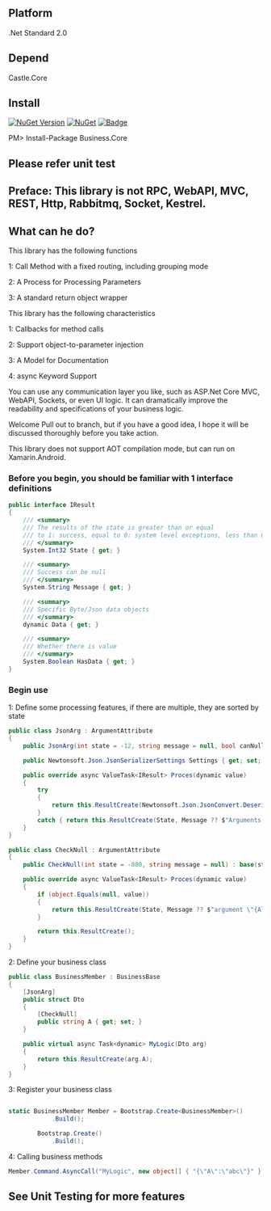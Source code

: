 ## Platform

.Net Standard 2.0

## Depend

Castle.Core

## Install

[![NuGet Version](https://img.shields.io/nuget/v/Business.Core.svg?style=flat)](https://www.nuget.org/packages/Business.Core/)
[![NuGet](https://img.shields.io/nuget/dt/Business.Core.svg)](https://www.nuget.org/packages/Business.Core)
[![Badge](https://img.shields.io/badge/link-996.icu-red.svg)](https://996.icu/#/en_US)

PM> Install-Package Business.Core

## Please refer unit test

## Preface: This library is not RPC, WebAPI, MVC, REST, Http, Rabbitmq, Socket, Kestrel.
## What can he do?

This library has the following functions

1: Call Method with a fixed routing, including grouping mode

2: A Process for Processing Parameters

3: A standard return object wrapper

This library has the following characteristics

1: Callbacks for method calls

2: Support object-to-parameter injection

3: A Model for Documentation

4: async Keyword Support

You can use any communication layer you like, such as ASP.Net Core MVC, WebAPI, Sockets, or even UI logic. It can dramatically improve the readability and specifications of your business logic.

Welcome Pull out to branch, but if you have a good idea, I hope it will be discussed thoroughly before you take action.

This library does not support AOT compilation mode, but can run on Xamarin.Android.

### Before you begin, you should be familiar with 1 interface definitions

```C#
public interface IResult
{
    /// <summary>
    /// The results of the state is greater than or equal 
    /// to 1: success, equal to 0: system level exceptions, less than 0: business class error.
    /// </summary>
    System.Int32 State { get; }

    /// <summary>
    /// Success can be null
    /// </summary>
    System.String Message { get; }

    /// <summary>
    /// Specific Byte/Json data objects
    /// </summary>
    dynamic Data { get; }

    /// <summary>
    /// Whether there is value
    /// </summary>
    System.Boolean HasData { get; }
}
```

### Begin use

1: Define some processing features, if there are multiple, they are sorted by state

```C#
public class JsonArg : ArgumentAttribute
{
    public JsonArg(int state = -12, string message = null, bool canNull = false) : base(state, message, canNull) { }

    public Newtonsoft.Json.JsonSerializerSettings Settings { get; set; }

    public override async ValueTask<IResult> Proces(dynamic value)
    {
        try
        {
            return this.ResultCreate(Newtonsoft.Json.JsonConvert.DeserializeObject(value, this.Meta.MemberType, Settings));
        }
        catch { return this.ResultCreate(State, Message ?? $"Arguments {this.Meta.Member} Json deserialize error"); }
    }
}

public class CheckNull : ArgumentAttribute
{
    public CheckNull(int state = -800, string message = null) : base(state, message, false) { }

    public override async ValueTask<IResult> Proces(dynamic value)
    {
        if (object.Equals(null, value))
        {
            return this.ResultCreate(State, Message ?? $"argument \"{Alias}\" can not null.");
        }

        return this.ResultCreate();
    }
}
```

2: Define your business class

```C#
public class BusinessMember : BusinessBase
{
    [JsonArg]
    public struct Dto
    {
        [CheckNull]
        public string A { get; set; }
    }

    public virtual async Task<dynamic> MyLogic(Dto arg)
    {
        return this.ResultCreate(arg.A);
    }
}
```

3: Register your business class

```C#

static BusinessMember Member = Bootstrap.Create<BusinessMember>()
            .Build();

        Bootstrap.Create()
            .Build();
```

4: Calling business methods

```C#
Member.Command.AsyncCall("MyLogic", new object[] { "{\"A\":\"abc\"}" });
```

## See Unit Testing for more features
